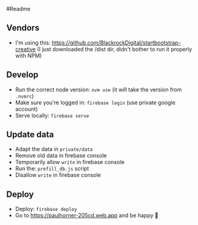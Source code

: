 #Readme

## Vendors
* I'm using this: https://github.com/BlackrockDigital/startbootstrap-creative (I just downloaded the /dist dir, didn't
  bother to run it properly with NPM)

## Develop
* Run the correct node version: `nvm use` (it will take the version from `.nvmrc`)
* Make sure you're logged in: `firebase login` (use private google account)
* Serve locally: `firebase serve`

## Update data
* Adapt the data in `private/data`
* Remove old data in firebase console
* Temporarily allow `write` in firebase console
* Run the: `prefill_db.js` script
* Disallow `write` in firebase console

## Deploy
* Deploy: `firebase deploy`
* Go to https://paulhorner-205cd.web.app and be happy 🎉
